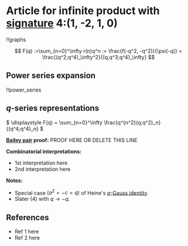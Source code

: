 # Article for infinite product with [signature](../product_signature.html) 4:(1, -2, 1, 0)

!!graphs

$$ F(q) :=\sum_{n=0}^\infty r(n)q^n := \frac{f(-q^2, -q^2)}{\psi(-q)} = \frac{(q^2;q^4)_\infty^2}{(q,q^3;q^4)_\infty} $$


## Power series expansion

!!power_series

## $q$-series representations

$ \displaystyle F(q) = \sum_{n=0}^\infty \frac{q^{n^2}(q;q^2)_n}{(q^4;q^4)_n} $

**[Bailey pair](../Bailey_pairs.html) proof:** PROOF HERE OR DELETE THIS LINE

**Combinatorial interpretations:**
- 1st interpretation here
- 2nd interpretation here
    
**Notes:**
- Special case $(a^2 = -c = q)$ of Heine's [$q$-Gauss identity](../fundamental_q-hypergeometric_sums.html#q-Gauss).
- Slater (4) with $q\to -q$.


    
## References
- Ref 1 here
- Ref 2 here
